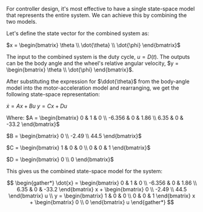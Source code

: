For controller design, it's most effective to have a single state-space model that represents the entire system. We can achieve this by combining the two models.

Let's define the state vector for the combined system as:

$x = \begin{bmatrix} \theta \\ \dot{\theta} \\ \dot{\phi} \end{bmatrix}$

The input to the combined system is the duty cycle, $u = D(t)$. The outputs can be the body angle and the wheel's relative angular velocity, $y = \begin{bmatrix} \theta \\ \dot{\phi} \end{bmatrix}$.

After substituting the expression for $\ddot{\theta}$ from the body-angle model into the motor-acceleration model and rearranging, we get the following state-space representation:

$\dot{x} = Ax + Bu$
$y = Cx + Du$

Where:
$A = \begin{bmatrix} 0 & 1 & 0 \\ -6.356 & 0 & 1.86 \\ 6.35 & 0 & -33.2 \end{bmatrix}$

$B = \begin{bmatrix} 0 \\ -2.49 \\ 44.5 \end{bmatrix}$

$C = \begin{bmatrix} 1 & 0 & 0 \\ 0 & 0 & 1 \end{bmatrix}$

$D = \begin{bmatrix} 0 \\ 0 \end{bmatrix}$

This gives us the combined state-space model for the system:

$$
\begin{gather*}
\dot{x} = \begin{bmatrix} 0 & 1 & 0 \\ -6.356 & 0 & 1.86 \\ 6.35 & 0 & -33.2 \end{bmatrix} x + \begin{bmatrix} 0 \\ -2.49 \\ 44.5 \end{bmatrix} u \\
y = \begin{bmatrix} 1 & 0 & 0 \\ 0 & 0 & 1 \end{bmatrix} x + \begin{bmatrix} 0 \\ 0 \end{bmatrix} u
\end{gather*}
$$

